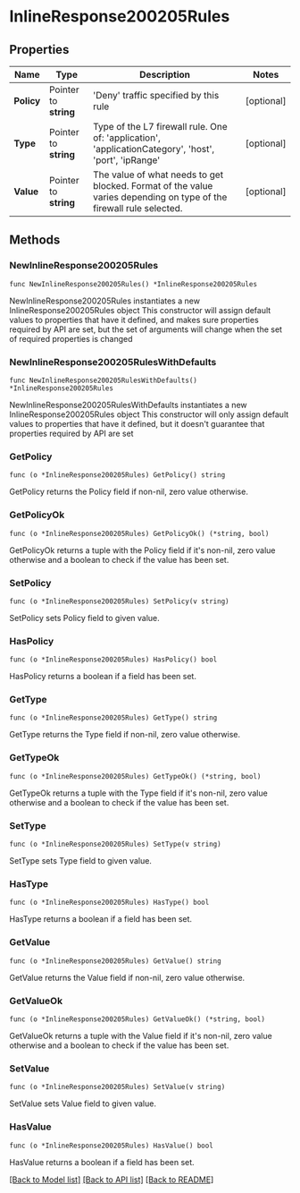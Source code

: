 # InlineResponse200205Rules

## Properties

Name | Type | Description | Notes
------------ | ------------- | ------------- | -------------
**Policy** | Pointer to **string** | &#39;Deny&#39; traffic specified by this rule | [optional] 
**Type** | Pointer to **string** | Type of the L7 firewall rule. One of: &#39;application&#39;, &#39;applicationCategory&#39;, &#39;host&#39;, &#39;port&#39;, &#39;ipRange&#39; | [optional] 
**Value** | Pointer to **string** | The value of what needs to get blocked. Format of the value varies depending on type of the firewall rule selected. | [optional] 

## Methods

### NewInlineResponse200205Rules

`func NewInlineResponse200205Rules() *InlineResponse200205Rules`

NewInlineResponse200205Rules instantiates a new InlineResponse200205Rules object
This constructor will assign default values to properties that have it defined,
and makes sure properties required by API are set, but the set of arguments
will change when the set of required properties is changed

### NewInlineResponse200205RulesWithDefaults

`func NewInlineResponse200205RulesWithDefaults() *InlineResponse200205Rules`

NewInlineResponse200205RulesWithDefaults instantiates a new InlineResponse200205Rules object
This constructor will only assign default values to properties that have it defined,
but it doesn't guarantee that properties required by API are set

### GetPolicy

`func (o *InlineResponse200205Rules) GetPolicy() string`

GetPolicy returns the Policy field if non-nil, zero value otherwise.

### GetPolicyOk

`func (o *InlineResponse200205Rules) GetPolicyOk() (*string, bool)`

GetPolicyOk returns a tuple with the Policy field if it's non-nil, zero value otherwise
and a boolean to check if the value has been set.

### SetPolicy

`func (o *InlineResponse200205Rules) SetPolicy(v string)`

SetPolicy sets Policy field to given value.

### HasPolicy

`func (o *InlineResponse200205Rules) HasPolicy() bool`

HasPolicy returns a boolean if a field has been set.

### GetType

`func (o *InlineResponse200205Rules) GetType() string`

GetType returns the Type field if non-nil, zero value otherwise.

### GetTypeOk

`func (o *InlineResponse200205Rules) GetTypeOk() (*string, bool)`

GetTypeOk returns a tuple with the Type field if it's non-nil, zero value otherwise
and a boolean to check if the value has been set.

### SetType

`func (o *InlineResponse200205Rules) SetType(v string)`

SetType sets Type field to given value.

### HasType

`func (o *InlineResponse200205Rules) HasType() bool`

HasType returns a boolean if a field has been set.

### GetValue

`func (o *InlineResponse200205Rules) GetValue() string`

GetValue returns the Value field if non-nil, zero value otherwise.

### GetValueOk

`func (o *InlineResponse200205Rules) GetValueOk() (*string, bool)`

GetValueOk returns a tuple with the Value field if it's non-nil, zero value otherwise
and a boolean to check if the value has been set.

### SetValue

`func (o *InlineResponse200205Rules) SetValue(v string)`

SetValue sets Value field to given value.

### HasValue

`func (o *InlineResponse200205Rules) HasValue() bool`

HasValue returns a boolean if a field has been set.


[[Back to Model list]](../README.md#documentation-for-models) [[Back to API list]](../README.md#documentation-for-api-endpoints) [[Back to README]](../README.md)


